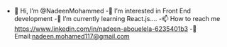 - 👋 Hi, I’m @NadeenMohammed
-👀 I’m interested in Front End development
-🌱 I’m currently learning React.js....
-📫 How to reach me https://www.linkedin.com/in/nadeen-abouelela-6235401b3
-💬 Email:nadeen.mohamed117@gmail.com
